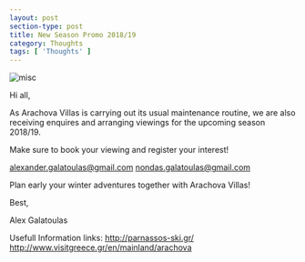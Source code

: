 ```yaml
---
layout: post
section-type: post
title: New Season Promo 2018/19
category: Thoughts
tags: [ 'Thoughts' ]
---
```


![misc](/img/timeline/newseason18.JPG)

Hi all,

As Arachova Villas is carrying out its usual maintenance routine, we are also receiving enquires and arranging viewings for the upcoming season 2018/19.

Make sure to book your viewing and register your interest!

alexander.galatoulas@gmail.com
nondas.galatoulas@gmail.com

Plan early your winter adventures together with Arachova Villas!


Best,

Alex Galatoulas



Usefull Information links:
http://parnassos-ski.gr/
http://www.visitgreece.gr/en/mainland/arachova
